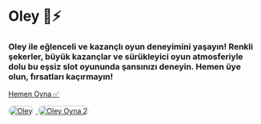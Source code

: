 <h1>Oley 🎯⚡️</h1>
<h3>Oley ile eğlenceli ve kazançlı oyun deneyimini yaşayın! Renkli şekerler, büyük kazançlar ve sürükleyici oyun atmosferiyle dolu bu eşsiz slot oyununda şansınızı deneyin. Hemen üye olun, fırsatları kaçırmayın!</h3>

<p>
    <a href="https://heylink.me/bonussitelerii/">Hemen Oyna ✅</a>
</p>

<a href="https://heylink.me/bonussitelerii/" title="Oley Oyna">
    <img src="https://i.ibb.co/YjtLwQ8/cats.jpg" alt="Oley" style="max-width: 48%; border: 2px solid #ddd; border-radius: 10px; margin-right: 1%;">
</a>
<a href="https://heylink.me/bonussitelerii/" title="Oley Giriş">
    <img src="https://i.ibb.co/VHdrjnQ/df.jpg" alt="Oley Oyna 2" style="max-width: 48%; border: 2px solid #ddd; border-radius: 10px;">
</a>
